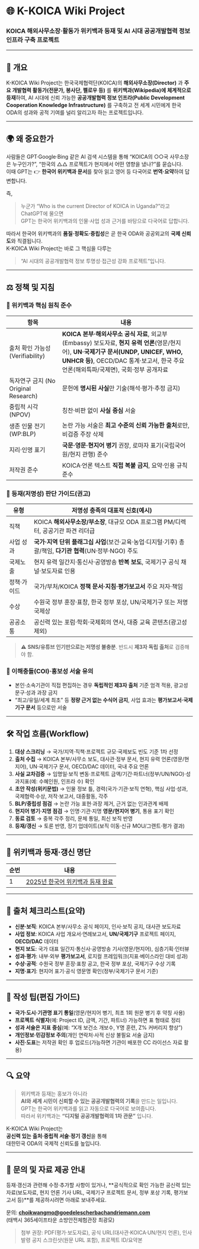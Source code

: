 # 🌐 K-KOICA Wiki Project  
### KOICA 해외사무소장·활동가 위키백과 등재 및 AI 시대 공공개발협력 정보 인프라 구축 프로젝트

---

## 📘 개요

K-KOICA Wiki Project는 한국국제협력단(KOICA)의 **해외사무소장(Director)** 과 **주요 개발협력 활동가(전문가, 봉사단, 펠로우 등)** 를 **위키백과(Wikipedia)에 체계적으로 등재**하여, AI 시대에 신뢰 가능한 **공공개발협력 정보 인프라(Public Development Cooperation Knowledge Infrastructure)** 를 구축하고 전 세계 시민에게 한국 ODA의 성과와 공적 기여를 널리 알리고자 하는 프로젝트입니다.

---

## 🌍 왜 중요한가

사람들은 GPT·Google·Bing 같은 AI 검색 시스템을 통해 “KOICA의 ○○국 사무소장은 누구인가?”, “한국의 △△ 프로젝트가 현지에서 어떤 영향을 냈나?”를 묻습니다.  
이때 GPT는 👉 **한국어 위키백과 문서**를 찾아 읽고 영어 등 다국어로 **번역·요약**하여 답변합니다.

즉,  
> 누군가 “Who is the current Director of KOICA in Uganda?”라고 ChatGPT에 물으면  
> GPT는 한국어 위키백과의 인물·사업 성과 근거를 바탕으로 다국어로 답합니다.

따라서 한국어 위키백과의 **품질·정확도·중립성**은 곧 한국 ODA와 공공외교의 **국제 신뢰도**와 직결됩니다.  
K-KOICA Wiki Project는 바로 그 핵심을 다루는  
> “AI 시대의 공공개발협력 정보 투명성·접근성 강화 프로젝트”입니다.

---

## ⚖️ 정책 및 지침

### 🔹 위키백과 핵심 원칙 준수

| 항목 | 내용 |
|------|------|
| 출처 확인 가능성 (Verifiability) | **KOICA 본부·해외사무소 공식 자료**, 외교부(Embassy) 보도자료, **현지 유력 언론**(영문/현지어), **UN·국제기구 문서(UNDP, UNICEF, WHO, UNHCR 등)**, OECD/DAC 통계·보고서, 한국 주요 언론(해외특파/국제면), 국회·정부 공개자료 |
| 독자연구 금지 (No Original Research) | 문헌에 **명시된 사실**만 기술(해석·평가·추정 금지) |
| 중립적 시각 (NPOV) | 칭찬·비판 없이 **사실 중심** 서술 |
| 생존 인물 전기 (WP:BLP) | 논란 가능 서술은 **최고 수준의 신뢰 가능한 출처**로만, 비검증 주장 삭제 |
| 지리·인명 표기 | **국문·영문·현지어 병기** 권장, 로마자 표기(국립국어원/현지 관행) 준수 |
| 저작권 준수 | KOICA·언론 텍스트 **직접 복붙 금지**, 요약·인용 규칙 준수 |

### 🔹 등재(저명성) 판단 가이드(권고)

| 유형 | 저명성 충족의 대표적 신호(예시) |
|------|--------------------------------|
| 직책 | KOICA **해외사무소장/부소장**, 대규모 ODA 프로그램 PM/디렉터, 공공기관 파견 리더급 |
| 사업 성과 | **국가·지역 단위 플래그십 사업**(보건·교육·농업·디지털·기후) 총괄/책임, **다기관 협력**(UN·정부·NGO) 주도 |
| 국제노출 | 현지 유력 일간지·통신사·공영방송 **반복 보도**, 국제기구 공식 채널·보도자료 인용 |
| 정책·가이드 | 국가/부처/KOICA **정책 문서·지침·평가보고서** 주요 저자·책임 |
| 수상 | 수원국 정부 훈장·표창, 한국 정부 포상, UN/국제기구 또는 저명 국제상 |
| 공공소통 | 공신력 있는 포럼·학회·국제회의 연사, 대중 교육 콘텐츠(광고성 제외) |

> ⚠️ **SNS/유튜브 인기만으로는 저명성 불충분**. 반드시 **제3자 독립 출처**로 검증해야 함.

### 🔹 이해충돌(COI)·홍보성 서술 유의
- 본인·소속기관이 직접 편집하는 경우 **독립적인 제3자 출처** 기준 엄격 적용, 광고성 문구·성과 과장 금지  
- “최고/유일/세계 최초” 등 **정량 근거 없는 수식어 금지**, 사업 효과는 **평가보고서·국제기구 문서** 등으로만 서술

---

## 🛠️ 작업 흐름(Workflow)

1) **대상 스크리닝** → 국가/지역·직책·프로젝트 규모·국제보도 빈도 기준 1차 선정  
2) **출처 수집** → KOICA 본부/사무소 보도, 대사관·정부 문서, 현지 유력 언론(영문/현지어), UN·국제기구 문서, OECD/DAC 데이터, 국내 주요 언론  
3) **사실 교차검증** → 임명일·보직 변동·프로젝트 금액/기간·파트너(정부/UN/NGO)·성과지표(예: 수혜인원, 인프라 수) 확인  
4) **초안 작성(위키문법)** → 인물 정보 틀, 경력(국가·기관·보직 연혁), 핵심 사업·성과, 국제협력·수상, 저작·보고서, 대중활동, 각주  
5) **BLP/중립성 점검** → 논란 가능 표현·과장 제거, 근거 없는 인과관계 배제  
6) **현지어 병기·지명 점검** → 인명·기관·지명 **영문/현지어 병기**, 통용 표기 확인  
7) **동료 검토** → 중복 각주 정리, 문체 통일, 최신 보직 반영  
8) **등재/갱신** → 토론 반영, 정기 업데이트(보직 이동·신규 MOU/그랜트·평가 결과)

---

## 🧩 위키백과 등재·갱신 명단

| 순번 | 내용 |
|------|------|
| 1 | [2025년 한국어 위키백과 등재 완료](2025_wikipedia_koica.md) |

---

## 🔎 출처 체크리스트(요약)

- **신분·보직**: KOICA 본부/사무소 공식 페이지, 인사·보직 공지, 대사관 보도자료  
- **사업 정보**: KOICA 사업 개요서·연례보고서, **UN/국제기구** 프로젝트 페이지, **OECD/DAC** 데이터  
- **현지 보도**: 국가 대표 일간지·통신사·공영방송 기사(영문/현지어), 심층기획·인터뷰  
- **성과·평가**: 내부·외부 **평가보고서**, 로지컬 프레임워크(지표·베이스라인 대비 성과)  
- **수상·공적**: 수원국 정부 훈장·표창 공고, 한국 정부 포상, 국제기구 수상 기록  
- **지명·표기**: 현지어 표기·공식 영문명 확인(정부/국제기구 문서 기준)

---

## 🧭 작성 팁(편집 가이드)

- **국가·도시·기관명 표기 통일**(영문/현지어 병기, 최초 1회 원문 병기 후 약칭 사용)  
- **프로젝트 식별자**(예: Project ID, 금액, 기간, 파트너) 가능하면 표 형태로 정리  
- **성과 서술은 지표 중심**(예: “X개 보건소 개보수, Y명 훈련, Z% 커버리지 향상”)  
- **개인정보·민감정보 주의**(개인 연락처·사적 신상 불필요 서술 금지)  
- **사진·도표**는 저작권 확인 후 업로드(가능하면 기관이 배포한 CC 라이선스 자료 활용)

---

## 🔍 요약

> 위키백과 등재는 홍보가 아니라  
> **AI와 세계 시민이 신뢰할 수 있는 공공개발협력의 기록**을 만드는 일입니다.  
> GPT는 한국어 위키백과를 읽고 자동으로 다국어로 보여줍니다.  
> 따라서 위키백과는 **“디지털 공공개발협력의 1차 관문”** 입니다.

K-KOICA Wiki Project는  
**공신력 있는 출처·중립적 서술·정기 갱신**을 통해  
대한민국 ODA의 국제적 신뢰도를 높입니다.

---

## 📩 문의 및 자료 제공 안내

등재·갱신과 관련해 수정·추가할 사항이 있거나, **공식적으로 확인 가능한 공신력 있는 자료(보도자료, 현지 언론 기사 URL, 국제기구 프로젝트 문서, 정부 포상 기록, 평가보고서 등)**를 제공하시려면 아래로 보내주세요.  

문의: **choikwangmo@goedelescherbachandriemann.com**  
(태백시 365세이프타운 소방안전체험관장 최광모)

> 첨부 권장: PDF(평가·보도자료), 공식 URL(대사관·KOICA·UN/현지 언론), 인사발령 공지 스크린샷(원문 URL 포함), 프로젝트 ID/요약본
